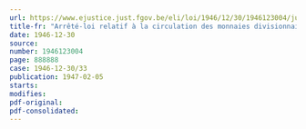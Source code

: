 ```yaml
---
url: https://www.ejustice.just.fgov.be/eli/loi/1946/12/30/1946123004/justel
title-fr: "Arrêté-loi relatif à la circulation des monnaies divisionnaires"
date: 1946-12-30
source:
number: 1946123004
page: 888888
case: 1946-12-30/33
publication: 1947-02-05
starts:
modifies:
pdf-original:
pdf-consolidated:
---
```


